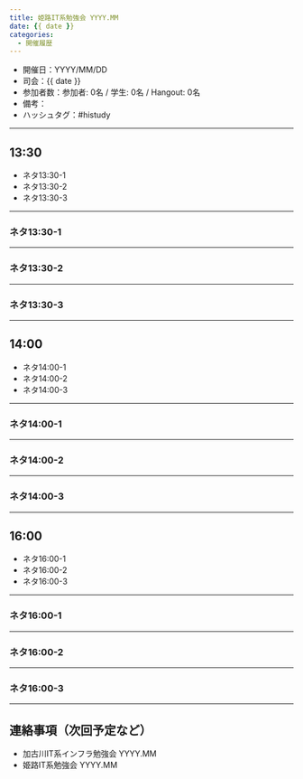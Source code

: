 ```yaml
---
title: 姫路IT系勉強会 YYYY.MM
date: {{ date }}
categories:
  - 開催履歴
---
```


* 開催日：YYYY/MM/DD
* 司会：{{ date }}
* 参加者数：参加者: 0名 / 学生: 0名 / Hangout: 0名
* 備考：
* ハッシュタグ：#histudy

---

## 13:30

* ネタ13:30-1
* ネタ13:30-2
* ネタ13:30-3

---

### ネタ13:30-1

---

### ネタ13:30-2

---

### ネタ13:30-3

---

## 14:00

* ネタ14:00-1
* ネタ14:00-2
* ネタ14:00-3

---

### ネタ14:00-1

---

### ネタ14:00-2

---

### ネタ14:00-3

---

## 16:00

* ネタ16:00-1
* ネタ16:00-2
* ネタ16:00-3

---

### ネタ16:00-1

---

### ネタ16:00-2

---

### ネタ16:00-3

---

## 連絡事項（次回予定など）

* 加古川IT系インフラ勉強会 YYYY.MM
* 姫路IT系勉強会 YYYY.MM
